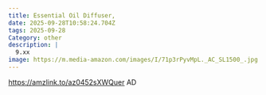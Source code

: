 ```yaml
---
title: Essential Oil Diffuser,
date: 2025-09-28T10:58:24.704Z
tags: 2025-09-28
Category: other
description: |
  9.xx
image: https://m.media-amazon.com/images/I/71p3rPyvMpL._AC_SL1500_.jpg
---
```

https://amzlink.to/az0452sXWQuer
AD